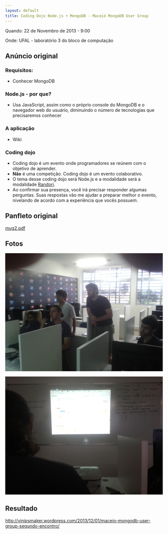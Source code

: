```yaml
---
layout: default
title: Coding Dojo Node.js + MongoDB - Maceió MongoDB User Group
---
```


Quando: 22 de Novembro de 2013 - 9:00

Onde: UFAL - laboratório 3 do bloco de computação

## Anúncio original

### Requisitos:

- Conhecer MongoDB

### Node.js - por que?

- Usa JavaScript, assim como o próprio console do MongoDB e o navegador web do
  usuário, diminuindo o número de tecnologias que precisaremos conhecer

### A aplicação

- Wiki

### Coding dojo

- Coding dojo é um evento onde programadores se reúnem com o objetivo de
  aprender.
- **Não** é uma competição. Coding dojo é um evento colaborativo.
- O tema desse coding dojo será Node.js e a modalidade será a modalidade
  [Randori](http://codingdojo.org/cgi-bin/wiki.pl?RandoriKata).
- Ao confirmar sua presença, você irá precisar responder algumas perguntas. Suas
  respostas vão me ajudar a preparar melhor o evento, nivelando de acordo com a
  experiência que vocês possuem.

## Panfleto original

[mug2.pdf](mug2.pdf)

## Fotos

![](fotos/1.jpeg)

![](fotos/2.jpeg)

## Resultado

http://vinipsmaker.wordpress.com/2013/12/01/maceio-mongodb-user-group-segundo-encontro/
